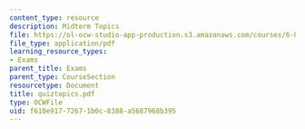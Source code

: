 ```yaml
---
content_type: resource
description: Midterm Topics
file: https://ol-ocw-studio-app-production.s3.amazonaws.com/courses/6-827-multithreaded-parallelism-languages-and-compilers-fall-2002/f610e91772671b0c8388a5687968b395_quiztopics.pdf
file_type: application/pdf
learning_resource_types:
- Exams
parent_title: Exams
parent_type: CourseSection
resourcetype: Document
title: quiztopics.pdf
type: OCWFile
uid: f610e917-7267-1b0c-8388-a5687968b395
---
```

